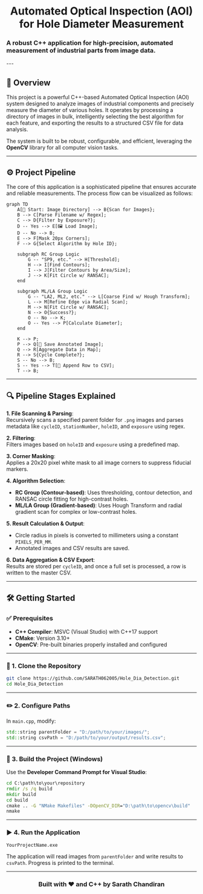 <div align="center">
  <h1>Automated Optical Inspection (AOI) for Hole Diameter Measurement</h1>
</div>
  <h3>A robust C++ application for high-precision, automated measurement of industrial parts from image data.</h3>
---

## 🚀 Overview

This project is a powerful C++-based Automated Optical Inspection (AOI) system designed to analyze images of industrial components and precisely measure the diameter of various holes. It operates by processing a directory of images in bulk, intelligently selecting the best algorithm for each feature, and exporting the results to a structured CSV file for data analysis.

The system is built to be robust, configurable, and efficient, leveraging the **OpenCV** library for all computer vision tasks.

---

## ⚙️ Project Pipeline

The core of this application is a sophisticated pipeline that ensures accurate and reliable measurements. The process flow can be visualized as follows:

```mermaid
graph TD
    A[📁 Start: Image Directory] --> B{Scan for Images};
    B --> C[Parse Filename w/ Regex];
    C --> D{Filter by Exposure?};
    D -- Yes --> E[🖼️ Load Image];
    D -- No --> B;
    E --> F[Mask 20px Corners];
    F --> G{Select Algorithm by Hole ID};
    
    subgraph RC Group Logic
        G -- "SP9, etc." --> H[Threshold];
        H --> I[Find Contours];
        I --> J[Filter Contours by Area/Size];
        J --> K[Fit Circle w/ RANSAC];
    end

    subgraph ML/LA Group Logic
        G -- "LA2, ML2, etc." --> L[Coarse Find w/ Hough Transform];
        L --> M[Refine Edge via Radial Scan];
        M --> N[Fit Circle w/ RANSAC];
        N --> O{Success?};
        O -- No --> K;
        O -- Yes --> P[Calculate Diameter];
    end

    K --> P;
    P --> Q[💾 Save Annotated Image];
    Q --> R[Aggregate Data in Map];
    R --> S{Cycle Complete?};
    S -- No --> B;
    S -- Yes --> T[📝 Append Row to CSV];
    T --> B;
```

---

## 🔍 Pipeline Stages Explained

**1. File Scanning & Parsing**:  
Recursively scans a specified parent folder for `.png` images and parses metadata like `cycleID`, `stationNumber`, `holeID`, and `exposure` using regex.

**2. Filtering**:  
Filters images based on `holeID` and `exposure` using a predefined map.

**3. Corner Masking**:  
Applies a 20x20 pixel white mask to all image corners to suppress fiducial markers.

**4. Algorithm Selection**:  
- **RC Group (Contour-based)**: Uses thresholding, contour detection, and RANSAC circle fitting for high-contrast holes.
- **ML/LA Group (Gradient-based)**: Uses Hough Transform and radial gradient scan for complex or low-contrast holes.

**5. Result Calculation & Output**:  
- Circle radius in pixels is converted to millimeters using a constant `PIXELS_PER_MM`.
- Annotated images and CSV results are saved.

**6. Data Aggregation & CSV Export**:  
Results are stored per `cycleID`, and once a full set is processed, a row is written to the master CSV.

---

## 🛠️ Getting Started

### ✅ Prerequisites

- **C++ Compiler**: MSVC (Visual Studio) with C++17 support  
- **CMake**: Version 3.10+  
- **OpenCV**: Pre-built binaries properly installed and configured  

---

### 🔧 1. Clone the Repository

```bash
git clone https://github.com/SARATH062005/Hole_Dia_Detection.git
cd Hole_Dia_Detection
```

---

### ✏️ 2. Configure Paths

In `main.cpp`, modify:

```cpp
std::string parentFolder = "D:/path/to/your/images/"; 
std::string csvPath = "D:/path/to/your/output/results.csv";
```

---

### 🧱 3. Build the Project (Windows)

Use the **Developer Command Prompt for Visual Studio**:

```cmd
cd C:\path\to\your\repository
rmdir /s /q build
mkdir build
cd build
cmake .. -G "NMake Makefiles" -DOpenCV_DIR="D:\path\to\opencv\build"
nmake
```

---

### ▶️ 4. Run the Application

```cmd
YourProjectName.exe
```

The application will read images from `parentFolder` and write results to `csvPath`. Progress is printed to the terminal.

---

<div align="center">
<h3 align="center">Built with ❤️ and C++ by Sarath Chandiran</h3>
</div>
